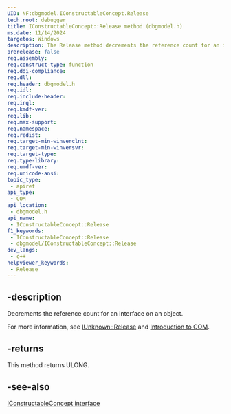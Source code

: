 ```yaml
---
UID: NF:dbgmodel.IConstructableConcept.Release
tech.root: debugger
title: IConstructableConcept::Release method (dbgmodel.h)
ms.date: 11/14/2024
targetos: Windows
description: The Release method decrements the reference count for an interface on an object. This method belongs to the IConstructableConcept interface.
prerelease: false
req.assembly: 
req.construct-type: function
req.ddi-compliance: 
req.dll: 
req.header: dbgmodel.h
req.idl: 
req.include-header: 
req.irql: 
req.kmdf-ver: 
req.lib: 
req.max-support: 
req.namespace: 
req.redist: 
req.target-min-winverclnt: 
req.target-min-winversvr: 
req.target-type: 
req.type-library: 
req.umdf-ver: 
req.unicode-ansi: 
topic_type:
 - apiref
api_type:
 - COM
api_location:
 - dbgmodel.h
api_name:
 - IConstructableConcept::Release
f1_keywords:
 - IConstructableConcept::Release
 - dbgmodel/IConstructableConcept::Release
dev_langs:
 - c++
helpviewer_keywords:
 - Release
---
```


## -description

Decrements the reference count for an interface on an object. 

For more information, see [IUnknown::Release](/windows/win32/api/unknwn/nf-unknwn-iunknown-release) and [Introduction to COM](/cpp/atl/introduction-to-com).

## -returns

This method returns ULONG.

## -see-also

[IConstructableConcept interface](nn-dbgmodel-iconstructableconcept.md)